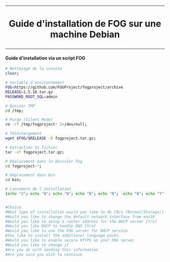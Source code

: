 ----------------------------------------------------------------------------------------------------------------------------
# <p align='center'>Guide d'installation de FOG sur une machine Debian </p>

----------------------------------------------------------------------------------------------------------------------------
#### Guide d'installation via un script FOG
```bash
# Nettoyage de la console
clear;

# Variable d'environnement
FOG=https://github.com/FOGProject/fogproject/archive
RELEASE=1.5.10.tar.gz
PASSWORD_ROOT_SQL=admin

# Dossier TMP
cd /tmp;

# Purge (Silent Mode)
rm -rf /tmp/fogproject* 2>/dev/null;

# Téléchargement
wget $FOG/$RELEASE -O fogproject.tar.gz;

# Extraction du fichier
tar -xf fogproject.tar.gz;

# Déplacement dans le dosssier Fog
cd fogproject-*;

# Déplacement dans bin
cd bin;

# Lancement de l'installation
(echo "2"; echo "N"; echo "N"; echo "N"; echo "N";  echo "N"; echo "Y"; echo "N"; echo "N"; echo "Y"; echo "Y"; echo "y"; echo "$PASSWORD_ROOT_SQL") | ./installfog.sh;


#Choice                                                                : 2
#What type of installation would you like to do [N/s (Normal/Storage)] ? N
#Would you like to change the default network interface from ens18     ? N
#Would you like to setup a router address for the DHCP server [Y/n]    ? N
#Would you like DHCP to handle DNS [Y/n]                               ? N
#Would you like to use the FOG server for DHCP service                 ? N
#You like to install the additional language packs                     ? Y
#Would you like to enable secure HTTPS on your FOG server              ? N
#Would you like to change it                                           ? N
#Are you ok with sending this information                              ? Y
#Are you sure you wish to continue                                     ? Y
```

